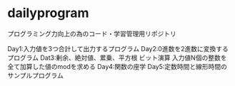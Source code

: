 # dailyprogram
プログラミング力向上の為のコード・学習管理用リポジトリ

Day1:入力値を3つ合計して出力するプログラム
Day2:0進数を2進数に変換するプログラム
Dat3:剰余、絶対値、累乗、平方根
     ビット演算
     入力値N個の整数を全て加算した値のmodを求める
Day4:関数の座学
Day5:定数時間と線形時間のサンプルプログラム
